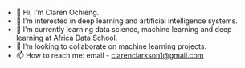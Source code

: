 - 👋 Hi, I’m Claren Ochieng.
- 👀 I’m interested in deep learning and artificial intelligence systems.
- 🌱 I’m currently learning data science, machine learning and deep learning at Africa Data School.
- 💞️ I’m looking to collaborate on machine learning projects.
- 📫 How to reach me: email - clarenclarkson1@gmail.com

<!---
clarenochieng/clarenochieng is a ✨ special ✨ repository because its `README.md` (this file) appears on your GitHub profile.
You can click the Preview link to take a look at your changes.
--->

